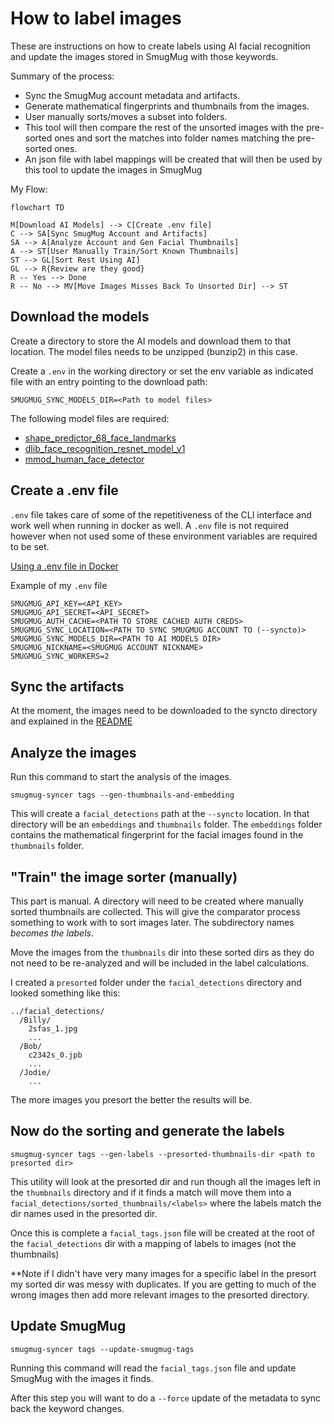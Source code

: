 # How to label images

These are instructions on how to create labels using AI facial recognition and update
the images stored in SmugMug with those keywords.

Summary of the process:

- Sync the SmugMug account metadata and artifacts.
- Generate mathematical fingerprints and thumbnails from the images.
- User manually sorts/moves a subset into folders.
- This tool will then compare the rest of the unsorted images with the
  pre-sorted ones
  and sort the matches into folder names matching the pre-sorted ones.
- An json file with label mappings will be created that will then be used by
  this tool to update the images in SmugMug

My Flow:

```mermaid
flowchart TD

M[Download AI Models] --> C[Create .env file]
C --> SA[Sync SmugMug Account and Artifacts]
SA --> A[Analyze Account and Gen Facial Thumbnails]
A --> ST[User Manually Train/Sort Known Thumbnails]
ST --> GL[Sort Rest Using AI]
GL --> R{Review are they good}
R -- Yes --> Done
R -- No --> MV[Move Images Misses Back To Unsorted Dir] --> ST

```

## Download the models

Create a directory to store the AI models and download them to that location.
The model files needs to be unzipped (bunzip2) in this case.

Create a `.env` in the working directory or set the env variable as indicated
file with an entry pointing to the download path:

```text
SMUGMUG_SYNC_MODELS_DIR=<Path to model files>
```

The following model files are required:

- [shape_predictor_68_face_landmarks](https://dlib.net/files/shape_predictor_68_face_landmarks.dat.bz2)
- [dlib_face_recognition_resnet_model_v1](https://dlib.net/files/dlib_face_recognition_resnet_model_v1.dat.bz2)
- [mmod_human_face_detector](https://dlib.net/files/mmod_human_face_detector.dat.bz2)

## Create a .env file

`.env` file takes care of some of the repetitiveness of the CLI interface and
work well when running in docker as well. A `.env` file is not required however
when not used some of these environment variables are required to be set.

[Using a .env file in Docker](https://khabdrick-dev.medium.com/use-an-env-file-in-docker-286ec79d4543)

Example of my `.env` file

```console
SMUGMUG_API_KEY=<API_KEY>
SMUGMUG_API_SECRET=<API_SECRET>
SMUGMUG_AUTH_CACHE=<PATH TO STORE CACHED AUTH CREDS>
SMUGMUG_SYNC_LOCATION=<PATH TO SYNC SMUGMUG ACCOUNT TO (--syncto)>
SMUGMUG_SYNC_MODELS_DIR=<PATH TO AI MODELS DIR>
SMUGMUG_NICKNAME=<SMUGMUG ACCOUNT NICKNAME>
SMUGMUG_SYNC_WORKERS=2
```

## Sync the artifacts

At the moment, the images need to be downloaded to the syncto directory
and explained in the [README](README.md)

## Analyze the images

Run this command to start the analysis of the images.

```console
smugmug-syncer tags --gen-thumbnails-and-embedding
```

This will create a `facial_detections` path at the `--syncto` location.
In that directory will be an `embeddings` and `thumbnails` folder.
The `embeddings` folder contains the mathematical fingerprint for the facial
images found in the `thumbnails` folder.

## "Train" the image sorter (manually)

This part is manual. A directory will need to be created where manually sorted
thumbnails are collected. This will give the comparator process something to
work with to sort images later. The subdirectory names _becomes the labels_.

Move the images from the `thumbnails` dir into these sorted dirs as they do not
need to be re-analyzed and will be included in the label calculations.

I created a `presorted` folder under the `facial_detections`
directory and looked something like this:

```console
../facial_detections/
  /Billy/
    2sfas_1.jpg
    ...
  /Bob/
    c2342s_0.jpb
    ...
  /Jodie/
    ...
```

The more images you presort the better the results will be.

## Now do the sorting and generate the labels

```console
smugmug-syncer tags --gen-labels --presorted-thumbnails-dir <path to presorted dir>
```

This utility will look at the presorted dir and run though all the images left
in the `thumbnails` directory and if it finds a match will move them into a
`facial_detections/sorted_thumbnails/<labels>` where the labels match the dir
names used in the presorted dir.

Once this is complete a `facial_tags.json` file will be created at the root of
the `facial_detections` dir with a mapping of labels to images (not the thumbnails)

\*\*Note if I didn't have very many images for a specific label in the presort
my sorted dir was messy with duplicates. If you are getting to much of the
wrong images then add more relevant images to the presorted directory.

## Update SmugMug

```console
smugmug-syncer tags --update-smugmug-tags
```

Running this command will read the `facial_tags.json` file and update SmugMug
with the images it finds.

After this step you will want to do a `--force` update of the metadata to sync
back the keyword changes.
